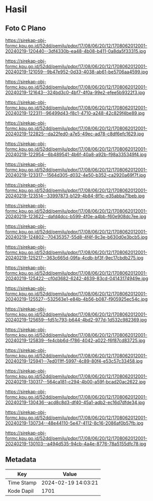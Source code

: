 # Hasil

## Foto C Plano

https://sirekap-obj-formc.kpu.go.id/52dd/pemilu/pdpr/17/08/06/20/12/1708062012001-20240219-120440--3df4330b-ea48-4b08-b411-0a8da5f33315.jpg

https://sirekap-obj-formc.kpu.go.id/52dd/pemilu/pdpr/17/08/06/20/12/1708062012001-20240219-121059--9b47e952-0d33-4038-ab61-be5706aa4599.jpg

https://sirekap-obj-formc.kpu.go.id/52dd/pemilu/pdpr/17/08/06/20/12/1708062012001-20240219-121643--324bd3c0-4bf7-4f0a-99e2-efee5b9322f3.jpg

https://sirekap-obj-formc.kpu.go.id/52dd/pemilu/pdpr/17/08/06/20/12/1708062012001-20240219-122311--96499d43-f8c1-4710-a248-42c829f4be89.jpg

https://sirekap-obj-formc.kpu.go.id/52dd/pemilu/pdpr/17/08/06/20/12/1708062012001-20240219-122825--da22fed0-a7e5-49ec-ad78-c8df6efc1629.jpg

https://sirekap-obj-formc.kpu.go.id/52dd/pemilu/pdpr/17/08/06/20/12/1708062012001-20240219-122954--6b489541-4b6f-40a8-a92b-f98a335349f4.jpg

https://sirekap-obj-formc.kpu.go.id/52dd/pemilu/pdpr/17/08/06/20/12/1708062012001-20240219-123317--1564d305-d032-4e50-b352-ca2920a69f7f.jpg

https://sirekap-obj-formc.kpu.go.id/52dd/pemilu/pdpr/17/08/06/20/12/1708062012001-20240219-123514--33997873-b129-4b84-8f1c-e35abba71beb.jpg

https://sirekap-obj-formc.kpu.go.id/52dd/pemilu/pdpr/17/08/06/20/12/1708062012001-20240219-123622--dafd4dcc-b599-4f0e-a4bb-f60e908dc7ee.jpg

https://sirekap-obj-formc.kpu.go.id/52dd/pemilu/pdpr/17/08/06/20/12/1708062012001-20240219-124802--70435357-55d8-4f4f-9c3e-b630d0e3bcb5.jpg

https://sirekap-obj-formc.kpu.go.id/52dd/pemilu/pdpr/17/08/06/20/12/1708062012001-20240219-125217--363c665d-09fa-4cdb-bf3f-9ec17cbdb275.jpg

https://sirekap-obj-formc.kpu.go.id/52dd/pemilu/pdpr/17/08/06/20/12/1708062012001-20240219-125422--cf0d3682-6242-4639-83cd-04143174949e.jpg

https://sirekap-obj-formc.kpu.go.id/52dd/pemilu/pdpr/17/08/06/20/12/1708062012001-20240219-125527--532563e1-e84b-4b56-b087-f905925ec54c.jpg

https://sirekap-obj-formc.kpu.go.id/52dd/pemilu/pdpr/17/08/06/20/12/1708062012001-20240219-125659--fd51c793-b644-4bd2-977d-1d532c982369.jpg

https://sirekap-obj-formc.kpu.go.id/52dd/pemilu/pdpr/17/08/06/20/12/1708062012001-20240219-125839--fe4cbb6d-f786-4042-a022-f6f87cd83725.jpg

https://sirekap-obj-formc.kpu.go.id/52dd/pemilu/pdpr/17/08/06/20/12/1708062012001-20240219-125941--7ed011ff-5997-4c89-80f4-e53c57c33458.jpg

https://sirekap-obj-formc.kpu.go.id/52dd/pemilu/pdpr/17/08/06/20/12/1708062012001-20240219-130317--564ca181-c294-4b00-a59f-bcad20ac2622.jpg

https://sirekap-obj-formc.kpu.go.id/52dd/pemilu/pdpr/17/08/06/20/12/1708062012001-20240219-130436--acd8c8d3-df40-45a1-adb2-ec16d7dfde34.jpg

https://sirekap-obj-formc.kpu.go.id/52dd/pemilu/pdpr/17/08/06/20/12/1708062012001-20240219-130734--48e44110-5e47-4112-8c16-2086af0b57fb.jpg

https://sirekap-obj-formc.kpu.go.id/52dd/pemilu/pdpr/17/08/06/20/12/1708062012001-20240219-130103--a494d535-94cb-4a4e-8776-78a5155dfc78.jpg


## Metadata

| Key        | Value               |
| ---------- | ------------------- |
| Time Stamp | 2024-02-19 14:03:21 |
| Kode Dapil | 1701                |



